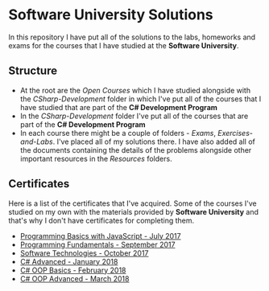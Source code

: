# Software University Solutions
In this repository I have put all of the solutions to the labs, homeworks and exams for the courses that I have studied at the **Software University**.

## Structure
* At the root are the *Open Courses* which I have studied alongside with the *CSharp-Development* folder in which I've put all of the courses that I have studied that are part of the **C# Development Program**
* In the *CSharp-Development* folder I've put all of the courses that are part of the **C# Development Program**
* In each course there might be a couple of folders - *Exams*, *Exercises-and-Labs*. I've placed all of my solutions there. I have also added all of the documents containing the details of the problems alongside other important resources in the *Resources* folders.

## Certificates
Here is a list of the certificates that I've acquired. Some of the courses I've studied on my own with the materials provided by **Software University** and that's why I don't have certificates for completing them.
* [Programming Basics with JavaScript - July 2017](https://softuni.bg/certificates/details/23043/bd2cead7)
* [Programming Fundamentals - September 2017](https://softuni.bg/certificates/details/50567/1036f2e8)
* [Software Technologies - October 2017](https://softuni.bg/certificates/details/50602/d06a7f80)
* [C# Advanced - January 2018](https://softuni.bg/certificates/details/51395/36e02429)
* [C# OOP Basics - February 2018](https://softuni.bg/certificates/details/52531/e260fb46)
* [C# OOP Advanced - March 2018](https://softuni.bg/certificates/details/53629/ba4fad51)